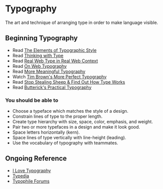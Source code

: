 # Typography

The art and technique of arranging type in order to make language visible.

## Beginning Typography

* Read [The Elements of Typographic Style](http://amzn.to/elements-typographic-style)
* Read [Thinking with Type](http://amzn.to/thinking-with-type)
* Read [Real Web Type in Real Web Context](http://www.alistapart.com/articles/real-web-type-in-real-web-context/)
* Read [On Web Typography](http://www.alistapart.com/articles/on-web-typography/)
* Read [More Meaningful Typography](http://www.alistapart.com/articles/more-meaningful-typography/)
* Watch [Tim Brown's More Perfect Typography](https://vimeo.com/1707938)
* Read [Stop Stealing Sheep & Find Out How Type Works](http://amzn.com/0201703394)
* Read [Butterick's Practical Typography](https://practicaltypography.com/)

### You should be able to

* Choose a typeface which matches the style of a design.
* Constrain lines of type to the proper length.
* Create type hierarchy with size, space, color, emphasis, and weight.
* Pair two or more typefaces in a design and make it look good.
* Space letters horizontally (kern).
* Space lines of type vertically with line-height (leading).
* Use the vocabulary of typography with teammates.

## Ongoing Reference

* [I Love Typography](http://www.ilovetypography.com)
* [Typedia](http://typedia.org)
* [Typophile Forums](http://typophile.com)

